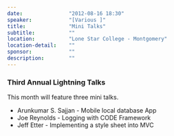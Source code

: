 ```yaml
---
date:               "2012-08-16 18:30"
speaker:            "[Various ]"
title:              "Mini Talks"
subtitle:           ""
location:           "Lone Star College - Montgomery"
location-detail:    ""
sponsor:            ""
description:        ""
---
```

### Third Annual Lightning Talks
This month will feature three mini talks.
* Arunkumar S. Sajjan - Mobile local database App
* Joe Reynolds - Logging with CODE Framework
* Jeff Etter - Implementing a style sheet into MVC

